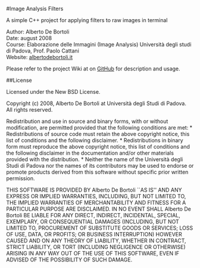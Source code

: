 #Image Analysis Filters

A simple C++ project for applying filters to raw images in terminal

Author: Alberto De Bortoli  
Date: august 2008  
Course: Elaborazione delle Immagini (Image Analysis) Università degli studi di Padova, Prof. Paolo Cattani    
Website: [albertodebortoli.it](http://www.albertodebortoli.it)  

Please refer to the project Wiki at on [GitHub](https://github.com/albertodebortoli/ImageAnalysisFilters/wiki) for description and usage.


##License

Licensed under the New BSD License.

Copyright (c) 2008, Alberto De Bortoli at
Università degli Studi di Padova. All rights reserved.

Redistribution and use in source and binary forms, with or without
modification, are permitted provided that the following conditions are met:
    * Redistributions of source code must retain the above copyright
      notice, this list of conditions and the following disclaimer.
    * Redistributions in binary form must reproduce the above copyright
      notice, this list of conditions and the following disclaimer in the
      documentation and/or other materials provided with the distribution.
    * Neither the name of the Università degli Studi di Padova nor the
      names of its contributors may be used to endorse or promote products
      derived from this software without specific prior written permission.

THIS SOFTWARE IS PROVIDED BY Alberto De Bortoli ``AS IS''
AND ANY EXPRESS OR IMPLIED WARRANTIES, INCLUDING, BUT NOT LIMITED TO, THE IMPLIED
WARRANTIES OF MERCHANTABILITY AND FITNESS FOR A PARTICULAR PURPOSE ARE DISCLAIMED.
IN NO EVENT SHALL Alberto De Bortoli BE LIABLE FOR ANY
DIRECT, INDIRECT, INCIDENTAL, SPECIAL, EXEMPLARY, OR CONSEQUENTIAL DAMAGES
(INCLUDING, BUT NOT LIMITED TO, PROCUREMENT OF SUBSTITUTE GOODS OR SERVICES;
LOSS OF USE, DATA, OR PROFITS; OR BUSINESS INTERRUPTION) HOWEVER CAUSED AND
ON ANY THEORY OF LIABILITY, WHETHER IN CONTRACT, STRICT LIABILITY, OR TORT
(INCLUDING NEGLIGENCE OR OTHERWISE) ARISING IN ANY WAY OUT OF THE USE OF THIS
SOFTWARE, EVEN IF ADVISED OF THE POSSIBILITY OF SUCH DAMAGE.

